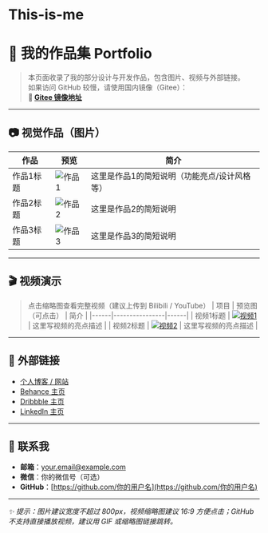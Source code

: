# This-is-me
# 🎨 我的作品集 Portfolio

> 本页面收录了我的部分设计与开发作品，包含图片、视频与外部链接。  
> 如果访问 GitHub 较慢，请使用国内镜像（Gitee）：  
> **🔗 [Gitee 镜像地址](https://gitee.com/你的用户名/你的仓库)**

---

## 📷 视觉作品（图片）
| 作品 | 预览 | 简介 |
|------|------|------|
| 作品1标题 | ![作品1](https://raw.githubusercontent.com/用户名/仓库名/main/images/work1.png) | 这里是作品1的简短说明（功能亮点/设计风格等） |
| 作品2标题 | ![作品2](https://raw.githubusercontent.com/用户名/仓库名/main/images/work2.png) | 这里是作品2的简短说明 |
| 作品3标题 | ![作品3](https://raw.githubusercontent.com/用户名/仓库名/main/images/work3.png) | 这里是作品3的简短说明 |

---

## 🎬 视频演示
> 点击缩略图查看完整视频（建议上传到 Bilibili / YouTube）
| 项目 | 预览图（可点击） | 简介 |
|------|----------------|------|
| 视频1标题 | [![视频1](https://raw.githubusercontent.com/用户名/仓库名/main/images/video1_thumb.png)](https://www.bilibili.com/video/xxxxx) | 这里写视频的亮点描述 |
| 视频2标题 | [![视频2](https://raw.githubusercontent.com/用户名/仓库名/main/images/video2_thumb.png)](https://www.youtube.com/watch?v=xxxxx) | 这里写视频的亮点描述 |

---

## 🔗 外部链接
- [个人博客 / 网站](https://你的域名)
- [Behance 主页](https://www.behance.net/你的主页)
- [Dribbble 主页](https://dribbble.com/你的主页)
- [LinkedIn 主页](https://www.linkedin.com/in/你的主页)

---

## 📩 联系我
- **邮箱**：your.email@example.com  
- **微信**：你的微信号（可选）  
- **GitHub**：[https://github.com/你的用户名](https://github.com/你的用户名)  

---

*✨ 提示：图片建议宽度不超过 800px，视频缩略图建议 16:9 方便点击；GitHub 不支持直接播放视频，建议用 GIF 或缩略图链接跳转。*
